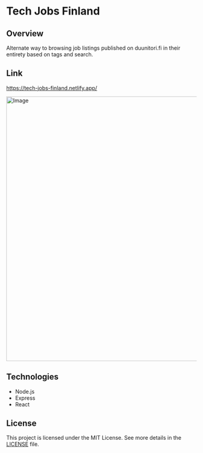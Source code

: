 # Tech Jobs Finland

## Overview
Alternate way to browsing job listings published on duunitori.fi in their entirety based on tags and search.

## Link
https://tech-jobs-finland.netlify.app/

<img src="https://github.com/user-attachments/assets/2db9c5d2-a240-4fcb-a953-d2bd7315e7c4" alt="Image" width="700">

## Technologies
- Node.js
- Express
- React

## License
This project is licensed under the MIT License. See more details in the [LICENSE](LICENSE) file.
